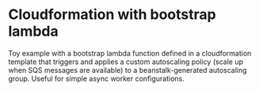 # Cloudformation with bootstrap lambda
Toy example with a bootstrap lambda function defined in a cloudformation template that triggers and applies a custom autoscaling policy (scale up when SQS messages are available) to a beanstalk-generated autoscaling group. Useful for simple async worker configurations.
